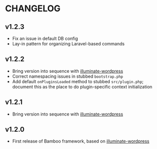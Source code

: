 # CHANGELOG

## v1.2.3

* Fix an issue in default DB config
* Lay-in pattern for organizing Laravel-based commands

## v1.2.2

* Bring version into sequence with [illuminate-wordpress](https://github.com/withfatpanda/illuminate-wordpress)
* Correct namespacing issues in stubbed `bootstrap.php`
* Add default `onPluginsLoaded` method to stubbed `src/plugin.php`; document this as the place to do plugin-specific context initialization

## v1.2.1

* Bring version into sequence with [illuminate-wordpress](https://github.com/withfatpanda/illuminate-wordpress)

## v1.2.0

* First release of Bamboo framework, based on [illuminate-wordpress](https://github.com/withfatpanda/illuminate-wordpress)

